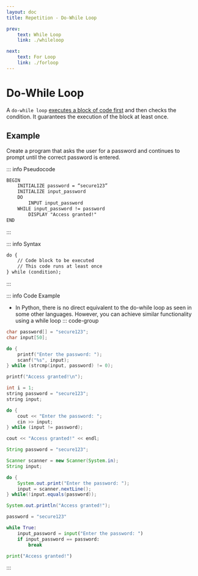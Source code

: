 ```yaml
---
layout: doc
title: Repetition - Do-While Loop

prev:
    text: While Loop
    link: ./whileloop

next:
    text: For Loop
    link: ./forloop
---
```

# Do-While Loop
A `do-while loop` <u>executes a block of code first</u> and then checks the condition. It guarantees the execution of the block at least once.
## Example
Create a program that asks the user for a password and continues to prompt until the correct password is entered.

::: info Pseudocode
```txt
BEGIN
    INITIALIZE password = “secure123”
    INITIALIZE input_password
    DO
        INPUT input_password
    WHILE input_password != password
        DISPLAY "Access granted!"
END
```
:::

::: info Syntax
```txt
do {
    // Code block to be executed
    // This code runs at least once
} while (condition);
```
:::

::: info Code Example
- In Python, there is no direct equivalent to the do-while loop as seen in some other languages. However, you can achieve similar functionality using a while loop
::: code-group
```c [C]
char password[] = "secure123";
char input[50];

do {
    printf("Enter the password: ");
    scanf("%s", input);
} while (strcmp(input, password) != 0);

printf("Access granted!\n");
```
```c++ [C++]
int i = 1;
string password = "secure123";
string input;

do {
    cout << "Enter the password: ";
    cin >> input;
} while (input != password);

cout << "Access granted!" << endl;
```
```java [Java]
String password = "secure123";

Scanner scanner = new Scanner(System.in);
String input;

do {
    System.out.print("Enter the password: ");
    input = scanner.nextLine();
} while(!input.equals(password));

System.out.println("Access granted!");
```
```python [Python]
password = "secure123"

while True:
    input_password = input("Enter the password: ")
    if input_password == password:
        break

print("Access granted!")
```
:::